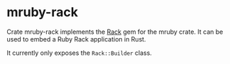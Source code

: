 # mruby-rack

Crate mruby-rack implements the [Rack](https://rack.github.io/) gem for the
mruby crate. It can be used to embed a Ruby Rack application in Rust.

It currently only exposes the `Rack::Builder` class.
